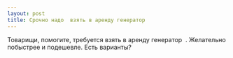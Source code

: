 ```yaml
---
layout: post 
title: Срочно надо  взять в аренду генератор ‌ ‌ 
--- 
```

Товарищи, помогите, требуется  взять в аренду генератор ‌ ‌. Желательно побыстрее и подешевле. Есть варианты?